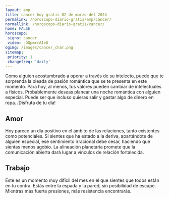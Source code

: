 ```yaml
---
layout: amp
title: cancer hoy gratis 02 de marzo del 2024 
permalink: /horoscopo-diario-gratis/amp/cancer/
normallink: /horoscopo-diario-gratis/cancer/
home: FALSE
horoscopo:
 signo: cancer
 video: -DQpmrrAIeU
ogimg: /images/cancer_char.png
sitemap:
 priority: 1
 changefreq: 'daily'
---
```



Como alguien acostumbrado a operar a través de su intelecto, puede que te sorprenda la oleada de pasión romántica que se te presenta en este momento. Para hoy, al menos, tus valores pueden cambiar de intelectuales a físicos. Probablemente deseas planear una noche romántica con alguien especial. Puede ser que incluso quieras salir y gastar algo de dinero en ropa. ¡Disfruta de tu día!

## Amor

Hoy parece un día positivo en el ámbito de las relaciones, tanto existentes como potenciales. Si sientes que ha estado a la deriva, apartándote de alguien especial, ese sentimiento irracional debe cesar, haciendo que sientas menos agobio. La alineación planetaria promete que la comunicación abierta dará lugar a vínculos de relación fortalecida.

## Trabajo

Este es un momento muy difícil del mes en el que sientes que todos están en tu contra. Estás entre la espada y la pared, sin posibilidad de escape. Mientras más fuerte presiones, más resistencia encontrarás.